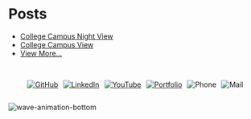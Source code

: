 # Posts

* [College Campus Night View](/posts/NighttimeCollegeCampus/)
* [College Campus View](/posts/CollegeCampusDay/)
* [View More...](/blogs/random/CollegePics/)


<br>

<div style="display: flex; justify-content: center; flex-wrap: wrap; gap: 10px;">
 
[![GitHub](/assets/badge/github-badge.svg)](https://github.com/Soumojitshome2023) 

[![LinkedIn](/assets/badge/linkedin-badge.svg)](https://www.linkedin.com/in/soumojit-shome-90a190241)
  
[![YouTube](/assets/badge/youtube-badge.svg)](https://youtube.com/@soumojitshome)

[![Portfolio](/assets/badge/Portfolio-badge.svg)](https://www.soumojitshome.me/)

![Phone](/assets/badge/MyPhone-badge.svg)

![Mail](/assets/badge/MyMail-badge.svg)
  
</div> 

![wave-animation-bottom](/assets/wave-animation-bottom.svg)